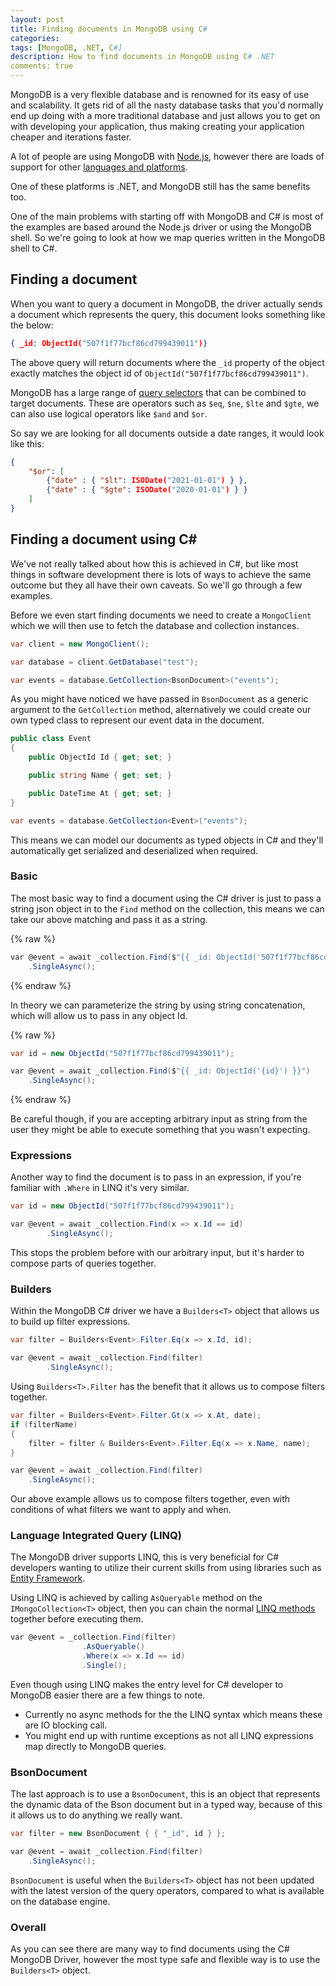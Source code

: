 ```yaml
---
layout: post
title: Finding documents in MongoDB using C#
categories:
tags: [MongoDB, .NET, C#]
description: How to find documents in MongoDB using C# .NET
comments: true
---
```


MongoDB is a very flexible database and is renowned for its easy of use and scalability. It gets rid of all the nasty database tasks that you'd normally end up doing with a more traditional database and just allows you to get on with developing your application, thus making creating your application cheaper and iterations faster.

A lot of people are using MongoDB with [Node.js](https://nodejs.org/en/), however there are loads of support for other [languages and platforms](https://docs.mongodb.com/ecosystem/drivers/).

One of these platforms is .NET, and MongoDB still has the same benefits too.

One of the main problems with starting off with MongoDB and C# is most of the examples are based around the Node.js driver or using the MongoDB shell. So we're going to look at how we map queries written in the MongoDB shell to C#.

## Finding a document

When you want to query a document in MongoDB, the driver actually sends a document which represents the query, this document looks something like the below:

```json
{ _id: ObjectId("507f1f77bcf86cd799439011")}
```

The above query will return documents where the `_id` property of the object exactly matches the object id of `ObjectId("507f1f77bcf86cd799439011")`.

MongoDB has a large range of [query selectors](https://docs.mongodb.com/manual/reference/operator/query/#query-selectors) that can be combined to target documents. These are operators such as `$eq`, `$ne`, `$lte` and `$gte`, we can also use logical operators like `$and` and `$or`.

So say we are looking for all documents outside a date ranges, it would look like this:

```json
{
    "$or": [
        {"date" : { "$lt": ISODate("2021-01-01") } },
        {"date" : { "$gte": ISODate("2020-01-01") } }
    ]
}
```

## Finding a document using C#

We've not really talked about how this is achieved in C#, but like most things in software development there is lots of ways to achieve the same outcome but they all have their own caveats. So we'll go through a few examples.

Before we even start finding documents we need to create a `MongoClient` which we will then use to fetch the database and collection instances.

```csharp
var client = new MongoClient();

var database = client.GetDatabase("test");

var events = database.GetCollection<BsonDocument>("events");
```

As you might have noticed we have passed in `BsonDocument` as a generic argument to the `GetCollection` method, alternatively we could create our own typed class to represent our event data in the document.

```csharp
public class Event
{
    public ObjectId Id { get; set; }

    public string Name { get; set; }

    public DateTime At { get; set; }
}

var events = database.GetCollection<Event>("events");
```

This means we can model our documents as typed objects in C# and they'll automatically get serialized and deserialized when required.

### Basic

The most basic way to find a document using the C# driver is just to pass a string json object in to the `Find` method on the collection, this means we can take our above matching and pass it as a string.

{% raw %}
```csharp
var @event = await _collection.Find($"{{ _id: ObjectId('507f1f77bcf86cd799439011') }}")
    .SingleAsync(); 
```
{% endraw %}

In theory we can parameterize the string by using string concatenation, which will allow us to pass in any object Id.

{% raw %}
```csharp
var id = new ObjectId("507f1f77bcf86cd799439011");

var @event = await _collection.Find($"{{ _id: ObjectId('{id}') }}")
    .SingleAsync(); 
```
{% endraw %}

Be careful though, if you are accepting arbitrary input as string from the user they might be able to execute something that you wasn't expecting.

### Expressions

Another way to find the document is to pass in an expression, if you're familiar with `.Where` in LINQ it's very similar.

```csharp
var id = new ObjectId("507f1f77bcf86cd799439011");

var @event = await _collection.Find(x => x.Id == id)
        .SingleAsync();
```

This stops the problem before with our arbitrary input, but it's harder to compose parts of queries together.

### Builders

Within the MongoDB C# driver we have a `Builders<T>` object that allows us to build up filter expressions.

```csharp
var filter = Builders<Event>.Filter.Eq(x => x.Id, id);

var @event = await _collection.Find(filter)
        .SingleAsync();
```

Using `Builders<T>.Filter` has the benefit that it allows us to compose filters together.

```csharp
var filter = Builders<Event>.Filter.Gt(x => x.At, date);
if (filterName)
{
    filter = filter & Builders<Event>.Filter.Eq(x => x.Name, name);
}

var @event = await _collection.Find(filter)
    .SingleAsync();
```

Our above example allows us to compose filters together, even with conditions of what filters we want to apply and when.

### Language Integrated Query (LINQ)

The MongoDB driver supports LINQ, this is very beneficial for C# developers wanting to utilize their current skills from using libraries such as [Entity Framework](https://docs.microsoft.com/en-us/ef/).

Using LINQ is achieved by calling `AsQueryable` method on the `IMongoCollection<T>` object, then you can chain the normal [LINQ methods](https://docs.microsoft.com/en-us/dotnet/csharp/programming-guide/concepts/linq/) together before executing them.

```csharp
var @event = _collection.Find(filter)
                .AsQueryable()
                .Where(x => x.Id == id)
                .Single();
```

Even though using LINQ makes the entry level for C# developer to MongoDB easier there are a few things to note.
- Currently no async methods for the the LINQ syntax which means these are IO blocking call.
- You might end up with runtime exceptions as not all LINQ expressions map directly to MongoDB queries.

### BsonDocument

The last approach is to use a `BsonDocument`, this is an object that represents the dynamic data of the Bson document but in a typed way, because of this it allows us to do anything we really want.

```csharp
var filter = new BsonDocument { { "_id", id } };

var @event = await _collection.Find(filter)
    .SingleAsync();
```

`BsonDocument` is useful when the `Builders<T>` object has not been updated with the latest version of the query operators, compared to what is available on the database engine.

### Overall

As you can see there are many way to find documents using the C# MongoDB Driver, however the most type safe and flexible way is to use the `Builders<T>` object.


